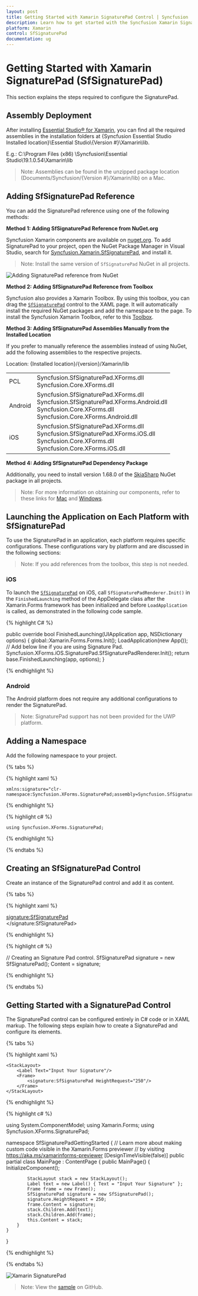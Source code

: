 ```yaml
---
layout: post
title: Getting Started with Xamarin SignaturePad Control | Syncfusion
description: Learn how to get started with the Syncfusion Xamarin SignaturePad (SfSignaturePad) control, including its configuration and key elements.
platform: Xamarin
control: SfSignaturePad
documentation: ug
---
```


# Getting Started with Xamarin SignaturePad (SfSignaturePad)

This section explains the steps required to configure the SignaturePad.

## Assembly Deployment

After installing [Essential Studio® for Xamarin](https://www.syncfusion.com/downloads/xamarin), you can find all the required assemblies in the installation folders at {Syncfusion Essential Studio Installed location}\Essential Studio\\{Version #}\Xamarin\lib.

E.g.: C:\Program Files (x86) \Syncfusion\Essential Studio\19.1.0.54\Xamarin\lib

> Note: Assemblies can be found in the unzipped package location (Documents/Syncfusion/{Version #}/Xamarin/lib) on a Mac.

## Adding SfSignaturePad Reference

You can add the SignaturePad reference using one of the following methods:

**Method 1: Adding SfSignaturePad Reference from NuGet.org**

Syncfusion Xamarin components are available on [nuget.org](https://www.nuget.org/). To add SignaturePad to your project, open the NuGet Package Manager in Visual Studio, search for [Syncfusion.Xamarin.SfSignaturePad](https://www.nuget.org/packages/Syncfusion.Xamarin.SfSignaturePad), and install it.

> Note: Install the same version of `SfSignaturePad` NuGet in all projects.

![Adding SignaturePad reference from NuGet](images/NugetPackage.png)

**Method 2: Adding SfSignaturePad Reference from Toolbox**

Syncfusion also provides a Xamarin Toolbox. By using this toolbox, you can drag the [`SfSignaturePad`](https://help.syncfusion.com/cr/xamarin/Syncfusion.XForms.SignaturePad.SfSignaturePad.html) control to the XAML page. It will automatically install the required NuGet packages and add the namespace to the page. To install the Syncfusion Xamarin Toolbox, refer to this [Toolbox](https://help.syncfusion.com/xamarin/utility#toolbox).

**Method 3: Adding SfSignaturePad Assemblies Manually from the Installed Location**

If you prefer to manually reference the assemblies instead of using NuGet, add the following assemblies to the respective projects.

Location: {Installed location}/{version}/Xamarin/lib

<table>
<tr>
<td>PCL</td>
<td>Syncfusion.SfSignaturePad.XForms.dll<br/>Syncfusion.Core.XForms.dll<br/></td>
</tr>
<tr>
<td>Android</td>
<td>Syncfusion.SfSignaturePad.XForms.dll<br/>Syncfusion.SfSignaturePad.XForms.Android.dll<br/>Syncfusion.Core.XForms.dll
<br/>Syncfusion.Core.XForms.Android.dll<br/></td>
</tr>
<tr>
<td>iOS</td>
<td>Syncfusion.SfSignaturePad.XForms.dll<br/>Syncfusion.SfSignaturePad.XForms.iOS.dll<br/>Syncfusion.Core.XForms.dll<br/>Syncfusion.Core.XForms.iOS.dll<br/></td>
</tr>
</table>

**Method 4: Adding SfSignaturePad Dependency Package**

Additionally, you need to install version 1.68.0 of the [SkiaSharp](https://www.nuget.org/packages/SkiaSharp.Views.Forms/1.68.0) NuGet package in all projects.

> Note: For more information on obtaining our components, refer to these links for [Mac](https://help.syncfusion.com/xamarin/introduction/download-and-installation/mac/) and [Windows](https://help.syncfusion.com/xamarin/introduction/download-and-installation/windows/).

## Launching the Application on Each Platform with SfSignaturePad

To use the SignaturePad in an application, each platform requires specific configurations. These configurations vary by platform and are discussed in the following sections:

> Note: If you add references from the toolbox, this step is not needed.

### iOS

To launch the [`SfSignaturePad`](https://help.syncfusion.com/cr/xamarin/Syncfusion.XForms.SignaturePad.SfSignaturePad.html) on iOS, call `SfSignaturePadRenderer.Init()` in the `FinishedLaunching` method of the AppDelegate class after the Xamarin.Forms framework has been initialized and before `LoadApplication` is called, as demonstrated in the following code sample.

{% highlight C# %} 

 public override bool FinishedLaunching(UIApplication app, NSDictionary options)
 {
            global::Xamarin.Forms.Forms.Init();
            LoadApplication(new App());
            // Add below line if you are using Signature Pad.
            Syncfusion.XForms.iOS.SignaturePad.SfSignaturePadRenderer.Init();
            return base.FinishedLaunching(app, options);
 }

{% endhighlight %}

### Android

The Android platform does not require any additional configurations to render the SignaturePad.

> Note: SignaturePad support has not been provided for the UWP platform.

## Adding a Namespace

Add the following namespace to your project.

{% tabs %}

{% highlight xaml %}

    xmlns:signature="clr-namespace:Syncfusion.XForms.SignaturePad;assembly=Syncfusion.SfSignaturePad.XForms"

{% endhighlight %}

{% highlight c# %}

    using Syncfusion.XForms.SignaturePad;

{% endhighlight %}

{% endtabs %}

## Creating an SfSignaturePad Control

Create an instance of the SignaturePad control and add it as content.

{% tabs %}

{% highlight xaml %}

<signature:SfSignaturePad>        
</signature:SfSignaturePad>

{% endhighlight %}

{% highlight c# %}

// Creating an Signature Pad control.
SfSignaturePad signature = new SfSignaturePad();
Content = signature;
	
{% endhighlight %}

{% endtabs %}

## Getting Started with a SignaturePad Control

The SignaturePad control can be configured entirely in C# code or in XAML markup. The following steps explain how to create a SignaturePad and configure its elements.

{% tabs %}

{% highlight xaml %}

<?xml version="1.0" encoding="utf-8" ?>
<ContentPage xmlns="http://xamarin.com/schemas/2014/forms"
             xmlns:x="http://schemas.microsoft.com/winfx/2009/xaml"
             xmlns:d="http://xamarin.com/schemas/2014/forms/design"
             xmlns:mc="http://schemas.openxmlformats.org/markup-compatibility/2006"
             mc:Ignorable="d"
             xmlns:signature="clr-namespace:Syncfusion.XForms.SignaturePad;assembly=Syncfusion.SfSignaturePad.XForms"
             x:Class="SfSignaturePadGettingStarted.MainPage">

    <StackLayout>
        <Label Text="Input Your Signature"/>
        <Frame>
            <signature:SfSignaturePad HeightRequest="250"/>
        </Frame>
    </StackLayout>

</ContentPage>

{% endhighlight %}

{% highlight c# %}

using System.ComponentModel;
using Xamarin.Forms;
using Syncfusion.XForms.SignaturePad;

namespace SfSignaturePadGettingStarted
{
    // Learn more about making custom code visible in the Xamarin.Forms previewer
    // by visiting https://aka.ms/xamarinforms-previewer
    [DesignTimeVisible(false)]
    public partial class MainPage : ContentPage
    {
        public MainPage()
        {
            InitializeComponent();

            StackLayout stack = new StackLayout();
            Label text = new Label() { Text = "Input Your Signature" };
            Frame frame = new Frame();
            SfSignaturePad signature = new SfSignaturePad();
            signature.HeightRequest = 250;
            frame.Content = signature;
            stack.Children.Add(text);
            stack.Children.Add(frame);
            this.Content = stack;
        }
    }
}
	
{% endhighlight %}

{% endtabs %}

![Xamarin SignaturePad](images/signature.png)

> Note: View the [sample](https://github.com/SyncfusionExamples/xamarin-sfsignaturepad-[REDACTED]) on GitHub.
